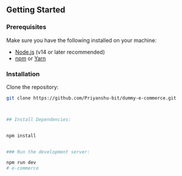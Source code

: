 ## Getting Started

### Prerequisites

Make sure you have the following installed on your machine:

- [Node.js](https://nodejs.org/) (v14 or later recommended)
- [npm](https://www.npmjs.com/) or [Yarn](https://yarnpkg.com/)

### Installation

Clone the repository:

```bash
git clone https://github.com/Priyanshu-bit/dummy-e-commerce.git



## Install Dependencies:


npm install


### Run the development server:

npm run dev
#   e - c o m m e r c e 
 
 

